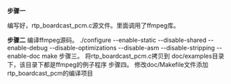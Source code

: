 **步骤一**

编写好，rtp_boardcast_pcm.c源文件。里面调用了ffmpeg库。

**步骤二**
编译ffmpeg源码。
./configure --enable-static --disable-shared --enable-debug --disable-optimizations --disable-asm --disable-stripping --enable-doc
make
步骤三。
将rtp_boardcast_pcm.c拷贝到 doc/examples目录下，该目录下都是ffmpeg的例子程序
步骤四。
修改doc/Makefile文件添加rtp_boardcast_pcm的编译项目